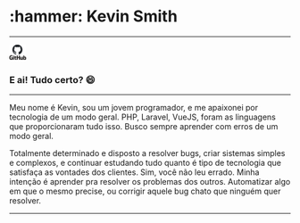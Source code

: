 ### 
<h1>:hammer: Kevin Smith</h1>
<hr>
<div>
         <a href="https://github.com/kevinsmitth"><img src="./github_PNG20.png" width="30"></a>
</div>
<h3>E ai! Tudo certo? 😄</h3>
<hr>
         <p>Meu nome é Kevin, sou um jovem programador, e me apaixonei por tecnologia de um modo geral. PHP, Laravel, VueJS, foram as linguagens que proporcionaram tudo isso. Busco sempre aprender com erros de um modo geral.</p>
         <p>Totalmente determinado e disposto a resolver bugs, criar sistemas simples e complexos, e continuar estudando tudo quanto é tipo de tecnologia que satisfaça as vontades dos clientes. Sim, você não leu errado. Minha intenção é aprender pra resolver os problemas dos outros.
Automatizar algo em que o mesmo precise, ou corrigir aquele bug chato que ninguém quer resolver.</p>
<hr>
<!--
**kevinsmitth/kevinsmitth** is a ✨ _special_ ✨ repository because its `README.md` (this file) appears on your GitHub profile.

Here are some ideas to get you started:

- 🔭 I’m currently working on ...
- 🌱 I’m currently learning ...
- 👯 I’m looking to collaborate on ...
- 🤔 I’m looking for help with ...
- 💬 Ask me about ...
- 📫 How to reach me: ...
- 😄 Pronouns: ...
- ⚡ 👋Fun fact: ...
-->
 
